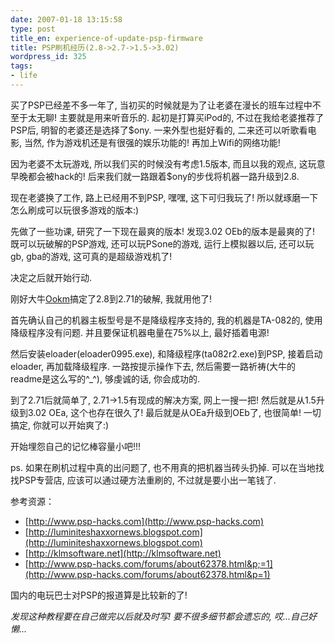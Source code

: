 ```yaml
---
date: 2007-01-18 13:15:58
type: post
title_en: experience-of-update-psp-firmware
title: PSP刷机经历(2.8->2.7->1.5->3.02)
wordpress_id: 325
tags:
- life
---
```


买了PSP已经差不多一年了, 当初买的时候就是为了让老婆在漫长的班车过程中不至于太无聊! 主要就是用来听音乐的. 起初是打算买iPod的, 不过在我给老婆推荐了PSP后, 明智的老婆还是选择了$ony. 一来外型也挺好看的, 二来还可以听歌看电影, 当然, 作为游戏机还是有很强的娱乐功能的! 再加上Wifi的网络功能!

因为老婆不太玩游戏, 所以我们买的时候没有考虑1.5版本, 而且以我的观点, 这玩意早晚都会被hack的! 后来我们就一路跟着$ony的步伐将机器一路升级到2.8.

现在老婆换了工作, 路上已经用不到PSP, 嘿嘿, 这下可归我玩了! 所以就琢磨一下怎么刷成可以玩很多游戏的版本:)

先做了一些功课, 研究了一下现在最爽的版本! 发现3.02 OEb的版本是最爽的了! 既可以玩破解的PSP游戏, 还可以玩PSone的游戏, 运行上模拟器以后, 还可以玩gb, gba的游戏, 这可真的是超级游戏机了!

决定之后就开始行动.

刚好大牛[Ookm](http://0okm.blogspot.com/)搞定了2.8到2.71的破解, 我就用他了!

首先确认自己的机器主板型号是不是降级程序支持的, 我的机器是TA-082的, 使用降级程序没有问题. 并且要保证机器电量在75%以上, 最好插着电源!

然后安装eloader(eloader0995.exe), 和降级程序(ta082r2.exe)到PSP, 接着启动eloader, 再加载降级程序. 一路按提示操作下去, 然后需要一路祈祷(大牛的readme是这么写的^_^), 够虔诚的话, 你会成功的.

到了2.71后就简单了, 2.71->1.5有现成的解决方案, 网上一搜一把! 然后就是从1.5升级到3.02 OEa, 这个也存在很久了! 最后就是从OEa升级到OEb了, 也很简单! 一切搞定, 你就可以开始爽了:)

开始埋怨自己的记忆棒容量小吧!!!

ps. 如果在刷机过程中真的出问题了, 也不用真的把机器当砖头扔掉. 可以在当地找找PSP专营店, 应该可以通过硬方法重刷的, 不过就是要小出一笔钱了.

参考资源：

* [http://www.psp-hacks.com](http://www.psp-hacks.com)
* [http://luminiteshaxxornews.blogspot.com](http://luminiteshaxxornews.blogspot.com)
* [http://klmsoftware.net](http://klmsoftware.net)
* [http://www.psp-hacks.com/forums/about62378.html&p;=1](http://www.psp-hacks.com/forums/about62378.html&p=1)

国内的电玩巴士对PSP的报道算是比较新的了!

_发现这种教程要在自己做完以后就及时写! 要不很多细节都会遗忘的, 哎...自己好懒..._
